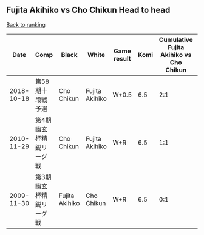 ## Fujita Akihiko vs Cho Chikun Head to head

[Back to ranking](../../index.md)




| **Date** | **Comp** | **Black** | **White** | **Game result** | **Komi** | **Cumulative Fujita Akihiko vs Cho Chikun** | **Fujita Akihiko streak** | **Cho Chikun streak** | 
| --- | --- | --- | --- | --- | --- | --- | --- | --- |
| 2018-10-18 | 第58期十段戦予選 | Cho Chikun | Fujita Akihiko | W+0.5 | 6.5 | 2:1 | 2 | 0 | 
| 2010-11-29 | 第4期幽玄杯精鋭リーグ戦 | Cho Chikun | Fujita Akihiko | W+R | 6.5 | 1:1 | 1 | 0 | 
| 2009-11-30 | 第3期幽玄杯精鋭リーグ戦 | Fujita Akihiko | Cho Chikun | W+R | 6.5 | 0:1 | 0 | 1 |




